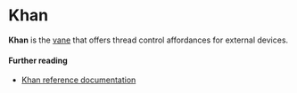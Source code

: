 # Khan

**Khan** is the [vane](vane) that offers thread control affordances for external devices.

#### Further reading

- [Khan reference documentation](../system/kernel/khan)


